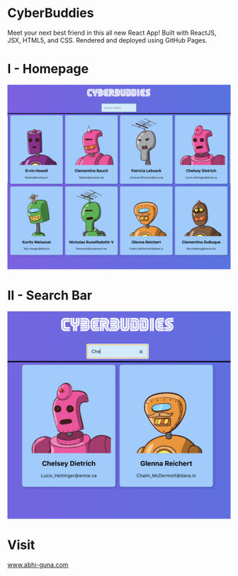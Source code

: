 # CyberBuddies

Meet your next best friend in this all new React App! Built with ReactJS, JSX, HTML5, and CSS. 
Rendered and deployed using GitHub Pages.

# I - Homepage
![homepage_image](homepage.png?raw=true "cyberbuddies")

# II - Search Bar
![homepage_image](search.png?raw=true "cyberbuddies")

# Visit
www.abhi-guna.com
